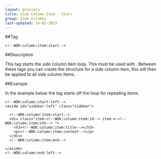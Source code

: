 ```yaml
---
layout: glossary
title: Side Column Item - Start
group: Side Columns
last-updated: 14-02-2013
---
```


##Tag

`<!--WDK:column:item:start-->`

##Description

This tag starts the side column item loop. This must be used with <!--WDK:column:item:end-->. Between these tags you can create the structure for a side column item, this will then be applied to all side column items.

##Example

In the example below the tag starts off the loop for repeating items.

~~~
<!--WDK:column:start:left-->
<aside id="sidebar-left" class="sidebar">

  <!--WDK:column:item:start-->
  <div class="item-<!--WDK:column:item:id--> item-n-<!--WDK:column:item:nth--> ">
    <h3><!--WDK:column:item:title--></h3>
    <p><!--WDK:column:item:content--></p>
  </div>
  <!--WDK:column:item:end-->

</aside>
<!--WDK:column:end:left-->
~~~
